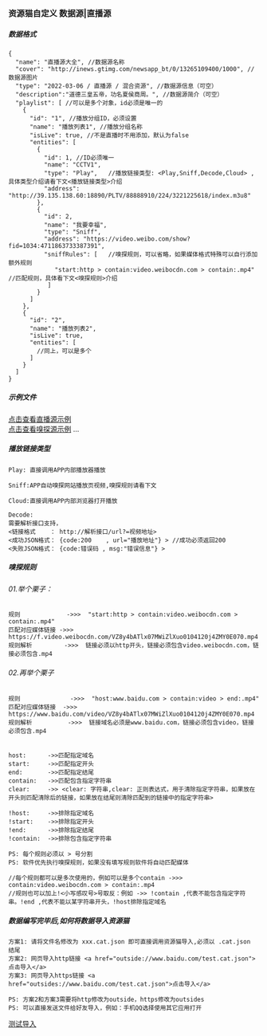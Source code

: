 ### 资源猫自定义 数据源|直播源

##### 数据格式
```
{
  "name": "直播源大全", //数据源名称
  "cover": "http://inews.gtimg.com/newsapp_bt/0/13265109400/1000", //数据源图片
  "type": "2022-03-06 / 直播源 / 混合资源", //数据源信息（可空）
  "description":"道德三皇五帝，功名夏侯商周。", //数据源简介（可空）
  "playlist": [ //可以是多个对象，id必须是唯一的
    {
      "id": "1", //播放分组ID，必须设置
      "name": "播放列表1", //播放分组名称
      "isLive": true, //不是直播时不用添加，默认为false
      "entities": [
        {
          "id": 1, //ID必须唯一
          "name": "CCTV1",
          "type": "Play",   //播放链接类型: <Play,Sniff,Decode,Cloud> , 具体类型介绍请看下文<播放链接类型>介绍
          "address": "http://39.135.138.60:18890/PLTV/88888910/224/3221225618/index.m3u8"
        },
        {
          "id": 2,
          "name": "我要幸福",
          "type": "Sniff",
          "address": "https://video.weibo.com/show?fid=1034:4711863733387391",
          "sniffRules": [   //嗅探规则，可以省略，如果媒体格式特殊可以自行添加额外规则
			 "start:http > contain:video.weibocdn.com > contain:.mp4"  //匹配规则，具体看下文<嗅探规则>介绍
		   ]
        }
      ]
    },
    {
      "id": "2",
      "name": "播放列表2",
      "isLive": true,
      "entities": [
        //同上，可以是多个
      ]
    }
  ]
}
```
##### 示例文件
[点击查看直播源示例](https://raw.githubusercontent.com/miantiaox/data-maven/master/%E6%B7%B7%E5%90%88%E7%9B%B4%E6%92%AD%E6%BA%90.cat.json)
<br/>
[点击查看嗅探源示例](https://raw.githubusercontent.com/miantiaox/data-maven/master/%E9%83%AD%E5%BE%B7%E7%BA%B2%E7%9B%B8%E5%A3%B0%E9%9B%86.cat.json)
...
<br/>
##### 播放链接类型
```
Play: 直接调用APP内部播放器播放

Sniff:APP自动嗅探网站播放页视频,嗅探规则请看下文

Cloud:直接调用APP内部浏览器打开播放

Decode:
需要解析接口支持，
<链接格式    ： http://解析接口/url?=视频地址> 
<成功JSON格式： {code:200    , url="播放地址"} > //成功必须返回200
<失败JSON格式： {code:错误码 , msg:"错误信息"} >
```

##### 嗅探规则
###### 01.举个栗子：
```
规则             ->>>  "start:http > contain:video.weibocdn.com > contain:.mp4"
匹配对应媒体链接 ->>>  https://f.video.weibocdn.com/VZ8y4bATlx07MWiZlXuo0104120j4ZMY0E070.mp4
规则解析         ->>>  链接必须以http开头，链接必须包含video.weibocdn.com，链接必须包含.mp4
```
###### 02.再举个栗子
```
规则              ->>>  "host:www.baidu.com > contain:video > end:.mp4"
匹配对应媒体链接  ->>>  https://www.baidu.com/video/VZ8y4bATlx07MWiZlXuo0104120j4ZMY0E070.mp4
规则解析          ->>>  链接域名必须是www.baidu.com，链接必须包含video，链接必须包含.mp4
```
###### 
```
host:      ->>匹配指定域名
start:     ->>匹配指定开头
end:       ->>匹配指定结尾
contain:   ->>匹配包含指定字符串
clear:     ->> <clear: 字符串,clear: 正则表达式，用于清除指定字符串，如果放在开头则匹配清除后的链接，如果放在结尾则清除匹配到的链接中的指定字符串>

!host:     ->>排除指定域名
!start:    ->>排除指定开头
!end:      ->>排除指定结尾
!contain:  ->>排除包含指定字符串

PS: 每个规则必须以 > 号分割
PS: 软件优先执行嗅探规则，如果没有填写规则软件将自动匹配媒体

//每个规则都可以是多次使用的，例如可以是多个contain ->>> contain:video.weibocdn.com > contain:.mp4
//规则也可以加上!<小写感叹号>号取反：例如 ->> !contain ,代表不能包含指定字符串。!end ,代表不能以某字符串开头，!host排除指定域名
```

##### 数据编写完毕后,如何将数据导入资源猫
```
方案1: 请将文件名修改为 xxx.cat.json 即可直接调用资源猫导入,必须以 .cat.json 结尾
方案2: 网页导入http链接 <a href="outside://www.baidu.com/test.cat.json">点击导入</a>
方案3: 网页导入https链接 <a href="outsides://www.baidu.com/test.cat.json">点击导入</a>

PS: 方案2和方案3需要将http修改为outside，https修改为outsides
PS: 可以直接发送文件给好友导入，例如：手机QQ选择使用其它应用打开
```

[测试导入](https://miantiaox.github.io/data-maven/intent.html)

